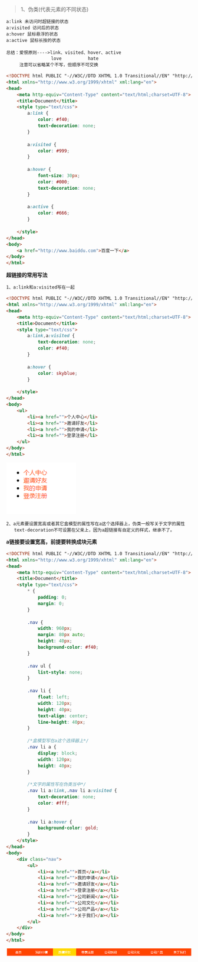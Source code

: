 >1、伪类(代表元素的不同状态)
    
    a:link 未访问时超链接的状态
    a:visited 访问后的状态
    a:hover 鼠标悬浮的状态
    a:active 鼠标长按的状态
    
    总结：爱恨原则---->link、visited、hover、active
                     love          hate
         注意可以省略某个不写，但顺序不可交换
```html
<!DOCTYPE html PUBLIC "-//W3C//DTD XHTML 1.0 Transitional//EN" "http://www.w3.org/TR/xhtml1/DTD/xhtml1-transitional.dtd">
<html xmlns="http://www.w3.org/1999/xhtml" xml:lang="en">
<head>
	<meta http-equiv="Content-Type" content="text/html;charset=UTF-8">
	<title>Document</title>
	<style type="text/css">
		a:link {
			color: #f40;
			text-decoration: none;
		}	

		a:visited {
			color: #999;
		}

		a:hover {
			font-size: 30px;
			color: #000;
			text-decoration: none;
		}

		a:active {
			color: #666;
		}

	</style>
</head>
<body>
	<a href="http://www.baiddu.com">百度一下</a>
</body>
</html>
```
         
**超链接的常用写法**

    1、a:link和a:visited写在一起
```html
<!DOCTYPE html PUBLIC "-//W3C//DTD XHTML 1.0 Transitional//EN" "http://www.w3.org/TR/xhtml1/DTD/xhtml1-transitional.dtd">
<html xmlns="http://www.w3.org/1999/xhtml" xml:lang="en">
<head>
	<meta http-equiv="Content-Type" content="text/html;charset=UTF-8">
	<title>Document</title>
	<style type="text/css">
		a:link,a:visited {
			text-decoration: none;
			color: #f40;
		}

		a:hover {
			color: skyblue;
		}

	</style>
</head>
<body>
	<ul>
		<li><a href="">个人中心</li>
		<li><a href="">邀请好友</li>
		<li><a href="">我的申请</li>
		<li><a href="">登录注册</li>
	</ul>
</body>
</html>
```
![超链接](../picture/hyperlink.png)

    2、a元素要设置宽高或者其它盒模型的属性写在a这个选择器上，伪类一般写关于文字的属性
       text-decoration不可设置在父亲上，因为a超链接有自定义的样式，继承不了。
**a链接要设置宽高，前提要转换成块元素**
```html
<!DOCTYPE html PUBLIC "-//W3C//DTD XHTML 1.0 Transitional//EN" "http://www.w3.org/TR/xhtml1/DTD/xhtml1-transitional.dtd">
<html xmlns="http://www.w3.org/1999/xhtml" xml:lang="en">
<head>
	<meta http-equiv="Content-Type" content="text/html;charset=UTF-8">
	<title>Document</title>
	<style type="text/css">
		* {
			padding: 0;
			margin: 0;
		}

		.nav {
			width: 960px;
			margin: 80px auto;
			height: 40px;
			background-color: #f40;
		}

		.nav ul {
			list-style: none;
		}

		.nav li {
			float: left;
			width: 120px;
			height: 40px;
			text-align: center;
			line-height: 40px;
		}
		
		/*盒模型写在a这个选择器上*/
		.nav li a {
			display: block;
			width: 120px;
			height: 40px;
		}

		/*文字的属性写在伪类当中*/
		.nav li a:link,.nav li a:visited {
			text-decoration: none;
			color: #fff;
		}

		.nav li a:hover {
			background-color: gold;
		}
	</style>
</head>
<body>
	<div class="nav">
		<ul>
			<li><a href="">首页</a></li>
			<li><a href="">我的申请</a></li>
			<li><a href="">邀请好友</a></li>
			<li><a href="">登录注册</a></li>
			<li><a href="">公司新闻</a></li>
			<li><a href="">公司文化</a></li>
			<li><a href="">公司产品</a></li>
			<li><a href="">关于我们</a></li>
		</ul>
	</div>
</body>
</html>
```
![超链接](../picture/hyperlink01.png)